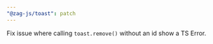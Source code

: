 ```yaml
---
"@zag-js/toast": patch
---
```


Fix issue where calling `toast.remove()` without an id show a TS Error.
